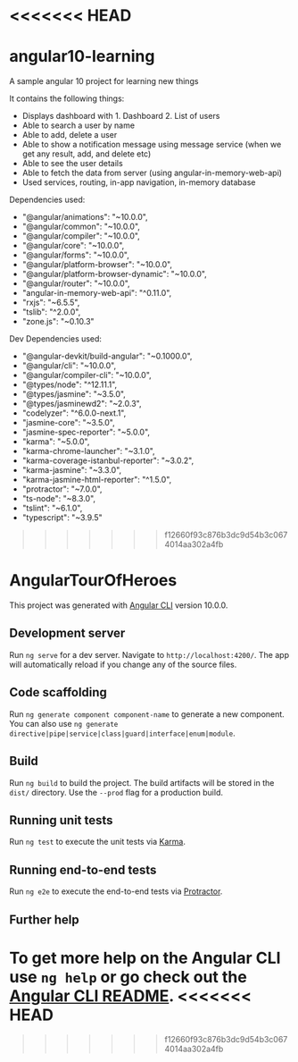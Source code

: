 <<<<<<< HEAD
=======
# angular10-learning
A sample angular 10 project for learning new things

It contains the following things:
- Displays dashboard with 1. Dashboard 2. List of users
- Able to search a user by name
- Able to add, delete a user
- Able to show a notification message using message service (when we get any result, add, and delete etc)
- Able to see the user details
- Able to fetch the data from server (using angular-in-memory-web-api)
- Used services, routing, in-app navigation, in-memory database

Dependencies used:
- "@angular/animations": "~10.0.0",
- "@angular/common": "~10.0.0",
- "@angular/compiler": "~10.0.0",
- "@angular/core": "~10.0.0",
- "@angular/forms": "~10.0.0",
- "@angular/platform-browser": "~10.0.0",
- "@angular/platform-browser-dynamic": "~10.0.0",
- "@angular/router": "~10.0.0",
- "angular-in-memory-web-api": "^0.11.0",
- "rxjs": "~6.5.5",
- "tslib": "^2.0.0",
- "zone.js": "~0.10.3"

Dev Dependencies used:
- "@angular-devkit/build-angular": "~0.1000.0",
- "@angular/cli": "~10.0.0",
- "@angular/compiler-cli": "~10.0.0",
- "@types/node": "^12.11.1",
- "@types/jasmine": "~3.5.0",
- "@types/jasminewd2": "~2.0.3",
- "codelyzer": "^6.0.0-next.1",
- "jasmine-core": "~3.5.0",
- "jasmine-spec-reporter": "~5.0.0",
- "karma": "~5.0.0",
- "karma-chrome-launcher": "~3.1.0",
- "karma-coverage-istanbul-reporter": "~3.0.2",
- "karma-jasmine": "~3.3.0",
- "karma-jasmine-html-reporter": "^1.5.0",
- "protractor": "~7.0.0",
- "ts-node": "~8.3.0",
- "tslint": "~6.1.0",
- "typescript": "~3.9.5"

>>>>>>> f12660f93c876b3dc9d54b3c0674014aa302a4fb
# AngularTourOfHeroes

This project was generated with [Angular CLI](https://github.com/angular/angular-cli) version 10.0.0.

## Development server

Run `ng serve` for a dev server. Navigate to `http://localhost:4200/`. The app will automatically reload if you change any of the source files.

## Code scaffolding

Run `ng generate component component-name` to generate a new component. You can also use `ng generate directive|pipe|service|class|guard|interface|enum|module`.

## Build

Run `ng build` to build the project. The build artifacts will be stored in the `dist/` directory. Use the `--prod` flag for a production build.

## Running unit tests

Run `ng test` to execute the unit tests via [Karma](https://karma-runner.github.io).

## Running end-to-end tests

Run `ng e2e` to execute the end-to-end tests via [Protractor](http://www.protractortest.org/).

## Further help

To get more help on the Angular CLI use `ng help` or go check out the [Angular CLI README](https://github.com/angular/angular-cli/blob/master/README.md).
<<<<<<< HEAD
=======

>>>>>>> f12660f93c876b3dc9d54b3c0674014aa302a4fb
